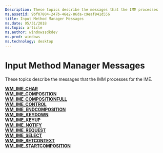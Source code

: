 ```yaml
---
Description: These topics describe the messages that the IMM processes for the IME.
ms.assetid: 9bf07804-247b-46e2-86da-c9eaf841d556
title: Input Method Manager Messages
ms.date: 05/31/2018
ms.topic: article
ms.author: windowssdkdev
ms.prod: windows
ms.technology: desktop
---
```


# Input Method Manager Messages

These topics describe the messages that the IMM processes for the IME.

<dl>

[**WM\_IME\_CHAR**](wm-ime-char.md)  
[**WM\_IME\_COMPOSITION**](wm-ime-composition.md)  
[**WM\_IME\_COMPOSITIONFULL**](wm-ime-compositionfull.md)  
[**WM\_IME\_CONTROL**](wm-ime-control.md)  
[**WM\_IME\_ENDCOMPOSITION**](wm-ime-endcomposition.md)  
[**WM\_IME\_KEYDOWN**](wm-ime-keydown.md)  
[**WM\_IME\_KEYUP**](wm-ime-keyup.md)  
[**WM\_IME\_NOTIFY**](wm-ime-notify.md)  
[**WM\_IME\_REQUEST**](wm-ime-request.md)  
[**WM\_IME\_SELECT**](wm-ime-select.md)  
[**WM\_IME\_SETCONTEXT**](wm-ime-setcontext.md)  
[**WM\_IME\_STARTCOMPOSITION**](wm-ime-startcomposition.md)  
</dl>

 

 



